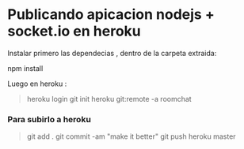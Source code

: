 # Publicando apicacion nodejs + socket.io en heroku

Instalar primero las dependecias , dentro de la carpeta extraida:

npm install

Luego en heroku :

>heroku login
>git init
>heroku git:remote -a roomchat

### Para subirlo a heroku

>git add .
>git commit -am "make it better"
>git push heroku master
